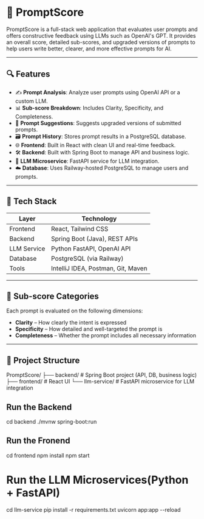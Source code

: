 # 🚀 PromptScore

PromptScore is a full-stack web application that evaluates user prompts and offers constructive feedback using LLMs such as OpenAI's GPT. It provides an overall score, detailed sub-scores, and upgraded versions of prompts to help users write better, clearer, and more effective prompts for AI.

---

## 🔍 Features

- ✍️ **Prompt Analysis**: Analyze user prompts using OpenAI API or a custom LLM.
- 📊 **Sub-score Breakdown**: Includes Clarity, Specificity, and Completeness.
- 🧠 **Prompt Suggestions**: Suggests upgraded versions of submitted prompts.
- 🗃️ **Prompt History**: Stores prompt results in a PostgreSQL database.
- 🌐 **Frontend**: Built in React with clean UI and real-time feedback.
- 🛠 **Backend**: Built with Spring Boot to manage API and business logic.
- 🔗 **LLM Microservice**: FastAPI service for LLM integration.
- ☁️ **Database**: Uses Railway-hosted PostgreSQL to manage users and prompts.

---

## 🧱 Tech Stack

| Layer       | Technology                         |
|-------------|-------------------------------------|
| Frontend    | React, Tailwind CSS                 |
| Backend     | Spring Boot (Java), REST APIs       |
| LLM Service | Python FastAPI, OpenAI API          |
| Database    | PostgreSQL (via Railway)            |
| Tools       | IntelliJ IDEA, Postman, Git, Maven  |

---

## 🧠 Sub-score Categories

Each prompt is evaluated on the following dimensions:

- **Clarity** – How clearly the intent is expressed
- **Specificity** – How detailed and well-targeted the prompt is
- **Completeness** – Whether the prompt includes all necessary information

---

## 🔧 Project Structure

PromptScore/
├── backend/ # Spring Boot project (API, DB, business logic)
├── frontend/ # React UI
└── llm-service/ # FastAPI microservice for LLM integration


## Run the Backend
cd backend
./mvnw spring-boot:run

## Run the Fronend
cd frontend
npm install
npm start

# Run the LLM Microservices(Python + FastAPI)
cd llm-service
pip install -r requirements.txt
uvicorn app:app --reload
